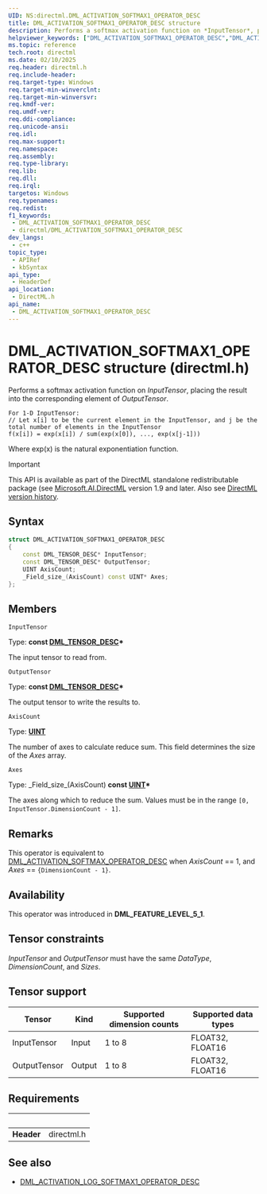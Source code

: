 ```yaml
---
UID: NS:directml.DML_ACTIVATION_SOFTMAX1_OPERATOR_DESC
title: DML_ACTIVATION_SOFTMAX1_OPERATOR_DESC structure
description: Performs a softmax activation function on *InputTensor*, placing the result into the corresponding element of *OutputTensor*.
helpviewer_keywords: ["DML_ACTIVATION_SOFTMAX1_OPERATOR_DESC","DML_ACTIVATION_SOFTMAX1_OPERATOR_DESC structure","direct3d12.dml_activation_softmax1_operator_desc","directml/DML_ACTIVATION_SOFTMAX1_OPERATOR_DESC"]
ms.topic: reference
tech.root: directml
ms.date: 02/10/2025
req.header: directml.h
req.include-header: 
req.target-type: Windows
req.target-min-winverclnt: 
req.target-min-winversvr: 
req.kmdf-ver: 
req.umdf-ver: 
req.ddi-compliance: 
req.unicode-ansi: 
req.idl: 
req.max-support: 
req.namespace: 
req.assembly: 
req.type-library: 
req.lib: 
req.dll: 
req.irql: 
targetos: Windows
req.typenames: 
req.redist: 
f1_keywords:
 - DML_ACTIVATION_SOFTMAX1_OPERATOR_DESC
 - directml/DML_ACTIVATION_SOFTMAX1_OPERATOR_DESC
dev_langs:
 - c++
topic_type:
 - APIRef
 - kbSyntax
api_type:
 - HeaderDef
api_location:
 - DirectML.h
api_name:
 - DML_ACTIVATION_SOFTMAX1_OPERATOR_DESC
---
```


# DML_ACTIVATION_SOFTMAX1_OPERATOR_DESC structure (directml.h)

Performs a softmax activation function on *InputTensor*, placing the result into the corresponding element of *OutputTensor*.

```
For 1-D InputTensor:
// Let x[i] to be the current element in the InputTensor, and j be the total number of elements in the InputTensor
f(x[i]) = exp(x[i]) / sum(exp(x[0]), ..., exp(x[j-1]))
```

Where exp(x) is the natural exponentiation function.

> [!IMPORTANT]
> This API is available as part of the DirectML standalone redistributable package (see [Microsoft.AI.DirectML](https://www.nuget.org/packages/Microsoft.AI.DirectML/) version 1.9 and later. Also see [DirectML version history](../dml-version-history.md).

## Syntax

```cpp
struct DML_ACTIVATION_SOFTMAX1_OPERATOR_DESC
{
    const DML_TENSOR_DESC* InputTensor;
    const DML_TENSOR_DESC* OutputTensor;
    UINT AxisCount;
    _Field_size_(AxisCount) const UINT* Axes;
};
```

## Members

`InputTensor`

Type: **const [DML_TENSOR_DESC](/windows/win32/api/directml/ns-directml-dml_tensor_desc)\***

The input tensor to read from.

`OutputTensor`

Type: **const [DML_TENSOR_DESC](/windows/win32/api/directml/ns-directml-dml_tensor_desc)\***

The output tensor to write the results to.

`AxisCount`

Type: [**UINT**](/windows/win32/winprog/windows-data-types)

The number of axes to calculate reduce sum. This field determines the size of the *Axes* array.

`Axes`

Type: \_Field\_size\_\(AxisCount\) **const [UINT](/windows/win32/winprog/windows-data-types)\***

The axes along which to reduce the sum. Values must be in the range `[0, InputTensor.DimensionCount - 1]`.

## Remarks

This operator is equivalent to [DML_ACTIVATION_SOFTMAX_OPERATOR_DESC](/windows/win32/api/directml/ns-directml-dml_activation_softmax_operator_desc) when *AxisCount* == 1, and *Axes* == `{DimensionCount - 1}`.

## Availability
This operator was introduced in **DML_FEATURE_LEVEL_5_1**.

## Tensor constraints
*InputTensor* and *OutputTensor* must have the same *DataType*, *DimensionCount*, and *Sizes*.

## Tensor support
| Tensor | Kind | Supported dimension counts | Supported data types |
| ------ | ---- | -------------------------- | -------------------- |
| InputTensor | Input | 1 to 8 | FLOAT32, FLOAT16 |
| OutputTensor | Output | 1 to 8 | FLOAT32, FLOAT16 |

## Requirements
| &nbsp; | &nbsp; |
| ---- |:---- |
| **Header** | directml.h |

## See also

* [DML_ACTIVATION_LOG_SOFTMAX1_OPERATOR_DESC](/windows/ai/directml/api/ns-directml-dml_activation_log_softmax1_operator_desc)
